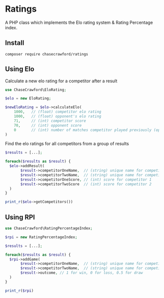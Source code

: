 # Ratings

A PHP class which implements the Elo rating system & Rating Percentage index.

## Install

```
composer require chasecrawford/ratings
```

## Using Elo

Calculate a new elo rating for a competitor after a result

```php
use ChaseCrawford\EloRating;

$elo = new EloRating;

$newEloRating = $elo->calculateElo(
    1000,   // (float) competitor elo rating
    1000,   // (float) opponent's elo rating
    71,     // (int) competitor score
    70,     // (int) opponent score
    0       // (int) number of matches competitor played previously (optional)
)
```

Find the elo ratings for all competitors from a group of results

```php
$results = [...];

foreach($results as $result) {
  $elo->addResult(
       $result->competitorOneName,  // (string) unique name for competitor 1
       $result->competitorTwoName,  // (string) unique name for competitor 2
       $result->competitorOneScore, // (int) score for competitor 1
       $result->competitorTwoScore  // (int) score for competitor 2
  )
}

print_r($elo->getCompetitors())
```

## Using RPI

```php
use ChaseCrawford\RatingPercentageIndex;

$rpi = new RatingPercentageIndex;

$results = [...];

foreach($results as $result) {
  $rpi->addGame(
       $result->competitorOneName,  // (string) unique name for competitor 1
       $result->competitorTwoName,  // (string) unique name for competitor 2
       $result->outcome, // 1 for win, 0 for loss, 0.5 for draw
  )
}

print_r($rpi)
```

